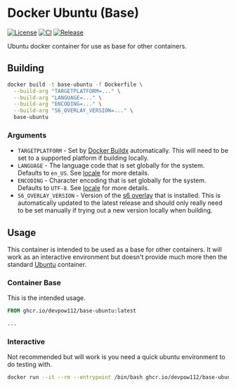 # Docker Ubuntu (Base)

[![License]](LICENSE)
[![CI][CI Badge]][CI Workflow]
[![Release][Release Badge]][Release Workflow]

Ubuntu docker container for use as base for other containers.

## Building

```bash
docker build -t base-ubuntu -f Dockerfile \
  --build-arg "TARGETPLATFORM=..." \
  --build-arg "LANGUAGE=..." \
  --build-arg "ENCODING=..." \
  --build-arg "S6_OVERLAY_VERSION=..." \
  base-ubuntu
```

### Arguments

- `TARGETPLATFORM` - Set by [Docker Buildx] automatically. This will need to be
  set to a supported platform if building locally.
- `LANGUAGE` - The language code that is set globally for the system. Defaults
  to `en_US`. See [locale] for more details.
- `ENCODING` - Character encoding that is set globally for the system. Defaults
  to `UTF-8`. See [locale] for more details.
- `S6_OVERLAY_VERSION` - Version of the [s6 overlay] that is installed. This is
  automatically updated to the latest release and should only really need to be
  set manually if trying out a new version locally when building.

## Usage

This container is intended to be used as a base for other containers. It will
work as an interactive environment but doesn't provide much more then the
standard [Ubuntu] container.

### Container Base

This is the intended usage.

```dockerfile
FROM ghcr.io/devpow112/base-ubuntu:latest

...
```

### Interactive

Not recommended but will work is you need a quick ubuntu environment to do
testing with.

```sh
docker run --it --rm --entrypoint /bin/bash ghcr.io/devpow112/base-ubuntu:latest
```

<!-- links -->
[License]: https://img.shields.io/github/license/devpow112/docker-base-ubuntu?label=License
[CI Badge]: https://github.com/devpow112/docker-base-ubuntu/actions/workflows/ci.yml/badge.svg?branch=main
[CI Workflow]: https://github.com/devpow112/docker-base-ubuntu/actions/workflows/ci.yml?query=branch%3Amain
[Release Badge]: https://github.com/devpow112/docker-base-ubuntu/actions/workflows/release.yml/badge.svg?branch=main
[Release Workflow]: https://github.com/devpow112/docker-base-ubuntu/actions/workflows/release.yml?query=branch%3Amain
[Docker Buildx]: https://docs.docker.com/buildx/working-with-buildx
[locale]: https://manpages.ubuntu.com/manpages/focal/man1/locale.1.html
[s6 overlay]: https://github.com/just-containers/s6-overlay
[Ubuntu]: https://hub.docker.com/_/ubuntu
